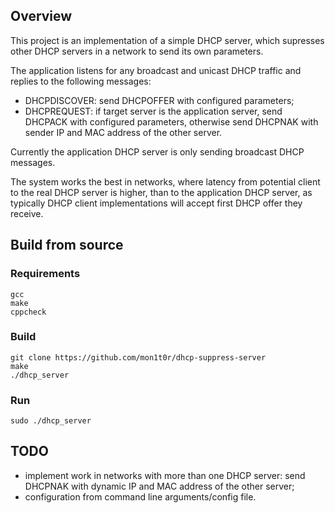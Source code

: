 ## Overview
This project is an implementation of a simple DHCP server, which supresses other DHCP servers in
a network to send its own parameters.

The application listens for any broadcast and unicast DHCP traffic and replies to the following
messages:
 - DHCPDISCOVER: send DHCPOFFER with configured parameters;
 - DHCPREQUEST: if target server is the application server, send DHCPACK with configured parameters,
   otherwise send DHCPNAK with sender IP and MAC address of the other server.

Currently the application DHCP server is only sending broadcast DHCP messages.

The system works the best in networks, where latency from potential client to the real DHCP server is higher, than to
the application DHCP server, as typically DHCP client implementations will accept first DHCP offer they receive.

## Build from source
### Requirements
```
gcc
make
cppcheck
```

### Build
```
git clone https://github.com/mon1t0r/dhcp-suppress-server
make
./dhcp_server
```

### Run
```
sudo ./dhcp_server
```

## TODO
 - implement work in networks with more than one DHCP server:
   send DHCPNAK with dynamic IP and MAC address of the other server;
 - configuration from command line arguments/config file.
